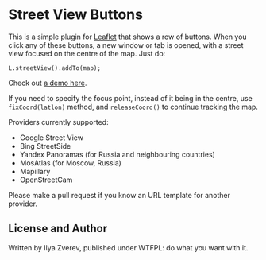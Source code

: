 # Street View Buttons

This is a simple plugin for [Leaflet](http://leafletjs.com) that shows a row of buttons.
When you click any of these buttons, a new window or tab is opened, with a street view
focused on the centre of the map. Just do:

    L.streetView().addTo(map);

Check out [a demo here](https://zverik.github.io/leaflet-streetview/index.html).

If you need to specify the focus point, instead of it being in the centre, use
`fixCoord(latlon)` method, and `releaseCoord()` to continue tracking the map.

Providers currently supported:

* Google Street View
* Bing StreetSide
* Yandex Panoramas (for Russia and neighbouring countries)
* MosAtlas (for Moscow, Russia)
* Mapillary
* OpenStreetCam

Please make a pull request if you know an URL template for another provider.

## License and Author

Written by Ilya Zverev, published under WTFPL: do what you want with it.

